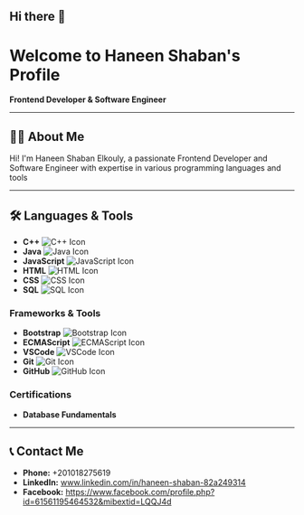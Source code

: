 ## Hi there 👋




<h1>Welcome to Haneen Shaban's Profile</h1>
    <p><strong>Frontend Developer & Software Engineer</strong></p>
    <hr>
    <h2>👩‍💻 About Me</h2>
    <p>Hi! I'm Haneen Shaban Elkouly, a passionate Frontend Developer and Software Engineer with expertise in various programming languages and tools</p>
    <hr>
    <h2>🛠️ Languages & Tools</h2>
    <ul>
        <li><strong>C++</strong> <img src="https://img.icons8.com/color/30/c-plus-plus-logo.png" alt="C++ Icon"></li>
        <li><strong>Java</strong> <img src="https://img.icons8.com/color/30/java-coffee-cup-logo.png" alt="Java Icon"></li>
        <li><strong>JavaScript</strong> <img src="https://img.icons8.com/color/30/javascript.png" alt="JavaScript Icon"></li>
        <li><strong>HTML</strong> <img src="https://img.icons8.com/color/30/html-5.png" alt="HTML Icon"></li>
        <li><strong>CSS</strong> <img src="https://img.icons8.com/color/30/css3.png" alt="CSS Icon"></li>
        <li><strong>SQL</strong> <img src="https://img.icons8.com/color/30/sql.png" alt="SQL Icon"></li>
    </ul>
    <h3>Frameworks & Tools</h3>
    <ul>
        <li><strong>Bootstrap</strong> <img src="https://img.icons8.com/color/30/bootstrap.png" alt="Bootstrap Icon"></li>
        <li><strong>ECMAScript</strong> <img src="https://img.icons8.com/color/30/javascript.png" alt="ECMAScript Icon"></li>
        <li><strong>VSCode</strong> <img src="https://img.icons8.com/color/30/visual-studio-code-2019.png" alt="VSCode Icon"></li>
        <li><strong>Git</strong> <img src="https://img.icons8.com/color/30/git.png" alt="Git Icon"></li>
        <li><strong>GitHub</strong> <img src="https://img.icons8.com/material-outlined/30/github.png" alt="GitHub Icon"></li>
    </ul>
    <h3>Certifications</h3>
    <ul>
        <li><strong>Database Fundamentals</strong></li>
    </ul>
    <hr>
    <h2>📞 Contact Me</h2>
    <ul>
        <li><strong>Phone:</strong> +201018275619</li>
        <li><strong>LinkedIn:</strong> <a href="https://www.linkedin.com/in/haneen-shaban-82a249314" target="_blank">www.linkedin.com/in/haneen-shaban-82a249314</a></li>
        <li><strong>Facebook:</strong> <a href="https://www.facebook.com/profile.php?id=61561195464532&mibextid=LQQJ4d" target="_blank">https://www.facebook.com/profile.php?id=61561195464532&mibextid=LQQJ4d</a></li>
    </ul>
